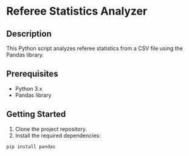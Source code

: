 # Referee Statistics Analyzer

## Description

This Python script analyzes referee statistics from a CSV file using the Pandas library.

## Prerequisites

- Python 3.x
- Pandas library

## Getting Started

1. Clone the project repository.
2. Install the required dependencies:

```bash
pip install pandas
